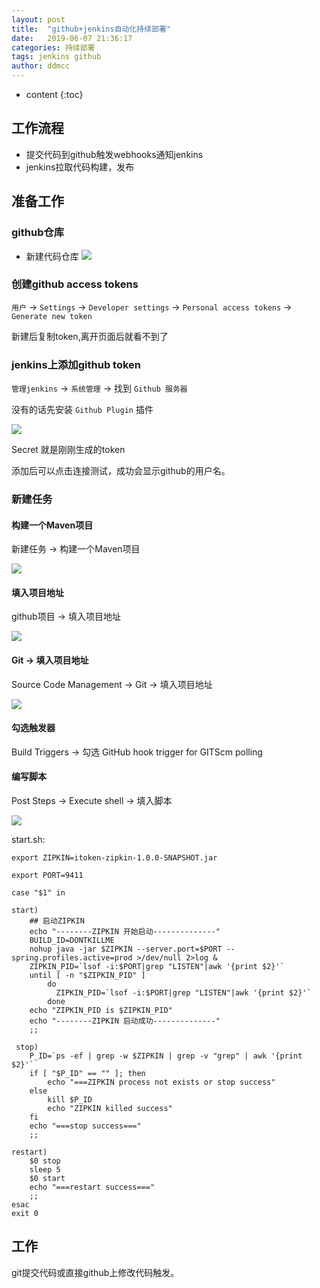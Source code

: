 ```yaml
---
layout: post
title:  "github+jenkins自动化持续部署"
date:   2019-06-07 21:36:17
categories: 持续部署
tags: jenkins github
author: ddmcc
---
```


* content
{:toc}




## 工作流程
 - 提交代码到github触发webhooks通知jenkins
 - jenkins拉取代码构建，发布


## 准备工作

### github仓库
- 新建代码仓库
![](http://ww1.sinaimg.cn/large/0060GLrDgy1g32aijkcn6j30zf09574w.jpg)


### 创建github access tokens

`用户` -> `Settings` -> `Developer settings` -> `Personal access tokens` -> `Generate new token`

新建后复制token,离开页面后就看不到了


### jenkins上添加github token

`管理jenkins` -> `系统管理` -> 找到 `Github 服务器`

没有的话先安装 `Github Plugin` 插件

![](http://ws3.sinaimg.cn/large/005BYqpggy1g3sy0odorcj313l0iwdgv.jpg)

Secret 就是刚刚生成的token

添加后可以点击连接测试，成功会显示github的用户名。

### 新建任务

#### 构建一个Maven项目

新建任务 -> 构建一个Maven项目

![](http://ws3.sinaimg.cn/large/005BYqpggy1g3syng57bmj31590n2n0h.jpg)

#### 填入项目地址

github项目 -> 填入项目地址

![](http://ws3.sinaimg.cn/large/005BYqpggy1g3sypscda8j310c0mjdha.jpg)

#### Git -> 填入项目地址

Source Code Management -> Git -> 填入项目地址

![](http://ws3.sinaimg.cn/large/005BYqpggy1g3sysm87dtj317v0oxq4p.jpg)

#### 勾选触发器

Build Triggers -> 勾选 GitHub hook trigger for GITScm polling

#### 编写脚本

Post Steps -> Execute shell -> 填入脚本

![](http://ws3.sinaimg.cn/large/005BYqpggy1g3syzuhlozj31070nmq4c.jpg)

start.sh:

    export ZIPKIN=itoken-zipkin-1.0.0-SNAPSHOT.jar

    export PORT=9411

    case "$1" in
 
    start)
        ## 启动ZIPKIN
        echo "--------ZIPKIN 开始启动--------------"
        BUILD_ID=DONTKILLME
        nohup java -jar $ZIPKIN --server.port=$PORT --spring.profiles.active=prod >/dev/null 2>log &
        ZIPKIN_PID=`lsof -i:$PORT|grep "LISTEN"|awk '{print $2}'`
        until [ -n "$ZIPKIN_PID" ]
            do
              ZIPKIN_PID=`lsof -i:$PORT|grep "LISTEN"|awk '{print $2}'`  
            done
        echo "ZIPKIN_PID is $ZIPKIN_PID" 
        echo "--------ZIPKIN 启动成功--------------"
        ;;

     stop)
        P_ID=`ps -ef | grep -w $ZIPKIN | grep -v "grep" | awk '{print $2}'`
        if [ "$P_ID" == "" ]; then
            echo "===ZIPKIN process not exists or stop success"
        else
            kill $P_ID
            echo "ZIPKIN killed success"
        fi
        echo "===stop success==="
        ;;   
 
    restart)
        $0 stop
        sleep 5
        $0 start
        echo "===restart success==="
        ;;   
    esac	
    exit 0

## 工作

git提交代码或直接github上修改代码触发。

